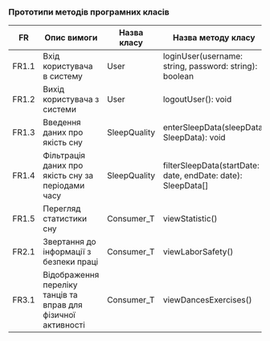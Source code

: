 ### Прототипи методів програмних класів
| FR |Опис вимоги | Назва класу | Назва методу класу|
| --- | --- | --- | --- |
| FR1.1 |Вхід користувача в систему | User |loginUser(username: string, password: string): boolean |
| FR1.2 |Вихід користувача з системи |User  |logoutUser(): void |
| FR1.3 | Введення даних про якість сну | SleepQuality | enterSleepData(sleepData: SleepData): void|
| FR1.4 | Фільтрація даних про якість сну за періодами часу | SleepQuality | filterSleepData(startDate: date, endDate: date): SleepData[] |
| FR1.5 | Перегляд статистики cну | Consumer_T | viewStatistic() |
| FR2.1 | Звертання до інформації з безпеки праці | Consumer_T | viewLaborSafety()|
| FR3.1 | Відображення переліку танців та вправ для фізичної активності | Consumer_T | viewDancesExercises() |
